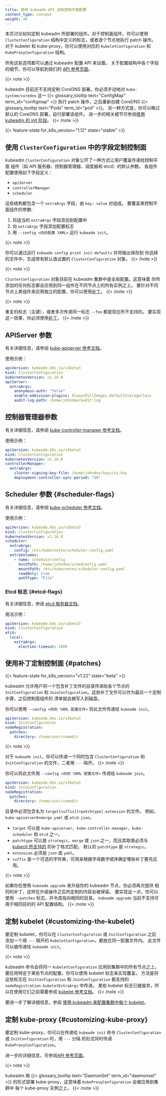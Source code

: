 ```yaml
---
title: 使用 kubeadm API 定制控制平面配置
content_type: concept
weight: 40
---
```

<!--
reviewers:
- sig-cluster-lifecycle
title: Customizing control plane configuration with kubeadm API
content_type: concept
weight: 40
-->

<!-- overview -->

<!--
This page covers how to customize the components that kubeadm deploys. For control plane components
you can use flags in the `ClusteConfiguration` structure or patches per-node. For the kubelet
and kube-proxy you can use `KubeletConfiguration` and `KubeProxyConfiguration`, accordingly.
-->
本页讨论如何定制 kubeadm 所部署的组件。对于控制面组件，你可以使用
`ClusterConfiguration` 结构中定义的标志，或者逐个节点地执行 patch 操作。
对于 kubelet 和 kube-proxy，你可以使用对应的 `KubeletConfiguration` 和
`KubeProxyConfiguration` 结构。

<!--
All of these options are possible via the kubeadm configuration API.
For more details on each field in the configuration you can navigate to our
[API reference pages](/docs/reference/config-api/kubeadm-config.v1beta3/).
-->
所有这些选项都可以通过 kubeadm 配置 API 来设置。
关于配置结构中各个字段的细节，你可以导航到我们的
[API 参考页面](/docs/reference/config-api/kubeadm-config.v1beta3/)。

{{< note >}}
<!--
Customizing the CoreDNS deployment of kubeadm is currently not supported. You must manually
patch the `kube-system/coredns` {{< glossary_tooltip text="ConfigMap" term_id="configmap" >}}
and recreate the CoreDNS {{< glossary_tooltip text="Pods" term_id="pod" >}} after that. Alternatively,
-->
kubeadm 目前还不支持定制 CoreDNS 部署。你必须手动地对 `kube-system/coredns`
这一 {{< glossary_tooltip text="ConfigMap" term_id="configmap" >}} 执行 patch
操作，之后重新创建 CoreDNS {{< glossary_tooltip text="Pods" term_id="pod" >}}。
另一种方式是，你可以略过默认的 CoreDNS 部署，自行部署该组件。
进一步的相关细节可参阅[使用 kubeadm 的 init 阶段](/zh/docs/reference/setup-tools/kubeadm/kubeadm-init/#init-phases)。
{{< /note >}}


<!-- body -->

{{< feature-state for_k8s_version="1.12" state="stable" >}}

<!--
## Customizing the control plane with flags in `ClusterConfiguration`
-->
## 使用 `ClusterConfiguration` 中的字段定制控制面

<!--
The kubeadm `ClusterConfiguration` object exposes a way for users to override the default
flags passed to control plane components such as the APIServer, ControllerManager, Scheduler and Etcd.
The components are defined using the following fields:
-->
kubeadm `ClusterConfiguration` 对象公开了一种方式让用户覆盖传递给控制平面
组件（如 API 服务器、控制器管理器、调度器和 etcd）的默认参数。
各组件配置使用如下字段定义：

- `apiServer`
- `controllerManager`
- `scheduler`

<!--
These structures contain a common `extraArgs` field, that consists of `key: value` pairs.
To override a flag for a control plane component:
-->
这些结构都包含一个 `extraArgs` 字段，由 `key: value` 对组成。
要覆盖某控制平面组件的参数:

<!--
1.  Add the appropriate `extraArgs` to your configuration.
2.  Add flags to the `extraArgs` field.
3.  Run `kubeadm init` with `--config <YOUR CONFIG YAML>`.
-->
1.  将适当的 `extraArgs` 字段添加到配置中
2.  向 `extraArgs` 字段添加配置标志
3.  用 `--config <你的配置 YAML>` 运行 `kubeadm init`。

{{< note >}}
<!-- 
You can generate a `ClusterConfiguration` object with default values by running `kubeadm config print init-defaults`
and saving the output to a file of your choice. 
-->
你可以通过运行 `kubeadm config print init-defaults` 并将输出保存到
你选择的文件中，生成带有默认值设置的 `ClusterConfiguration` 对象。
{{< /note >}}

{{< note >}}
<!--
The `ClusterConfiguration` object is currently global in kubeadm clusters. This means that any flags that you add,
will apply to all instances of the same component on different nodes. To apply individual configuration per component
on different nodes you can use [patches](#patches).
-->
`ClusterConfiguration` 对象目前在 kubeadm 集群中是全局配置。这意味着
你所添加的任何标志都会应用到同一组件在不同节点上的所有实例之上。
要针对不同节点上某组件来应用独立的配置，你可以使用[补丁](#patches)。
{{< /note >}}

{{< note >}}
<!--
Duplicate flags (keys), or passing the same flag `--foo` multiple times, is currently not supported.
To workaround that you must use [patches](#patches).
-->
重复的标志（主键），或者多次传递同一标志 `--foo` 都是现在所不支持的。
要实现这一效果，你必须使用[补丁](#patches)。
{{< /note >}}

<!--
## APIServer flags

For details, see the [reference documentation for kube-apiserver](/docs/reference/command-line-tools-reference/kube-apiserver/).

Example usage:
-->
## APIServer 参数

有关详细信息，请参阅
[kube-apiserver 参考文档](/zh/docs/reference/command-line-tools-reference/kube-apiserver/)。

使用示例：

```yaml
apiVersion: kubeadm.k8s.io/v1beta3
kind: ClusterConfiguration
kubernetesVersion: v1.16.0
apiServer:
  extraArgs:
    anonymous-auth: "false"
    enable-admission-plugins: AlwaysPullImages,DefaultStorageClass
    audit-log-path: /home/johndoe/audit.log
```

<!--
## ControllerManager flags

For details, see the [reference documentation for kube-controller-manager](/docs/reference/command-line-tools-reference/kube-controller-manager/).

Example usage:
-->
## 控制器管理器参数

有关详细信息，请参阅
[kube-controller-manager 参考文档](/zh/docs/reference/command-line-tools-reference/kube-controller-manager/)。

使用示例：

```yaml
apiVersion: kubeadm.k8s.io/v1beta3
kind: ClusterConfiguration
kubernetesVersion: v1.16.0
controllerManager:
  extraArgs:
    cluster-signing-key-file: /home/johndoe/keys/ca.key
    deployment-controller-sync-period: "50"
```

<!--
## Scheduler flags

For details, see the [reference documentation for kube-scheduler](/docs/reference/command-line-tools-reference/kube-scheduler/).

Example usage:
-->
## Scheduler 参数  {#scheduler-flags}

有关详细信息，请参阅
[kube-scheduler 参考文档](/zh/docs/reference/command-line-tools-reference/kube-scheduler/)。

使用示例：

```yaml
apiVersion: kubeadm.k8s.io/v1beta3
kind: ClusterConfiguration
kubernetesVersion: v1.16.0
scheduler:
  extraArgs:
    config: /etc/kubernetes/scheduler-config.yaml
  extraVolumes:
    - name: schedulerconfig
      hostPath: /home/johndoe/schedconfig.yaml
      mountPath: /etc/kubernetes/scheduler-config.yaml
      readOnly: true
      pathType: "File"
```

<!--
### Etcd flags

For details, see the [etcd server documentation](https://etcd.io/docs/).

Example usage:
-->
### Etcd 标志   {#etcd-flags}

有关详细信息，参阅 [etcd 服务器文档](https://etcd.io/docs/)。

用法示例：

```yaml
apiVersion: kubeadm.k8s.io/v1beta3
kind: ClusterConfiguration
etcd:
  local:
    extraArgs:
      election-timeout: 1000
```

<!--
## Customizing the control plane with patches {#patches}
-->
## 使用补丁定制控制面 {#patches}

{{< feature-state for_k8s_version="v1.22" state="beta" >}}

<!--
Kubeadm allows you to pass a directory with patch files to `InitConfiguration` and `JoinConfiguration`
on individual nodes. These patches can be used as the last customization step before the control
plane component manifests are written to disk.

You can pass this file to `kubeadm init` with `--config <YOUR CONFIG YAML>`:
-->
kubeadm 允许用户将一个包含补丁文件的目录传递给各个节点的 `InitConfiguration` 和
`JoinConfiguration`。这些补丁文件可以作为最后一个定制步骤，之后控制面组件的
清单就会被写入到磁盘。

你可以使用 `--config <你的 YAML 配置文件>` 将此文件传递给 `kubeadm init`。

```yaml
apiVersion: kubeadm.k8s.io/v1beta3
kind: InitConfiguration
nodeRegistration:
  patches:
    directory: /home/user/somedir
```

{{< note >}}
<!--
For `kubeadm init` you can pass a file containing both a `ClusterConfiguration` and `InitConfiguration`
separated by `---`.
-->
对于 `kubeadm init`，你可以传递一个同时包含 `ClusterConfiguration` 和
`InitConfiguration` 的文件，二者用 `---` 隔开。
{{< /note >}}

<!--
You can pass this file to `kubeadm join` with `--config <YOUR CONFIG YAML>`:
-->
你可以将此文件用 `--config <你的 YAML 配置文件>` 传递给 `kubeadm join`。

```yaml
apiVersion: kubeadm.k8s.io/v1beta3
kind: JoinConfiguration
nodeRegistration:
  patches:
    directory: /home/user/somedir
```

<!--
The directory must contain files named `target[suffix][+patchtype].extension`.
For example, `kube-apiserver0+merge.yaml` or just `etcd.json`.
-->
目录中必须包含名为 `target[suffix][+patchtype].extension` 的文件。
例如，`kube-apiserver0+merge.yaml` 或 `etcd.json`。

<!--
- `target` can be one of `kube-apiserver`, `kube-controller-manager`, `kube-scheduler` and `etcd`.
- `patchtype` can be one of `strategic`, `merge` or `json` and these must match the patching formats
[supported by kubectl](/docs/tasks/manage-kubernetes-objects/update-api-object-kubectl-patch).
The default `patchtype` is `strategic`.
- `extension` must be either `json` or `yaml`.
- `suffix` is an optional string that can be used to determine which patches are applied first
alpha-numerically.
-->
- `target` 可以是 `kube-apiserver`、`kube-controller-manager`、`kube-scheduler`
  和 `etcd` 之一。
- `patchtype` 可以是 `strategic`、`merge` 或 `json` 之一，而且其取值必须与
  [kubectl 所支持的](/zh/docs/tasks/manage-kubernetes-objects/update-api-object-kubectl-patch)
  的补丁格式匹配。
  默认的 `patchtype` 是 `strategic`。
- `extension` 必须是 `json` 或 `yaml`。
- `suffix` 是一个可选的字符串，可用来根据字母数字顺序确定哪些补丁要先应用。
 
{{< note >}}
<!--
If you are using `kubeadm upgrade` to upgrade your kubeadm nodes you must again provide the same
patches, so that the customization is preserved after upgrade. To do that you can use the `--patches`
flag, which must point to the same directory. `kubeadm upgrade` currently does not support a configuration
API structure that can be used for the same purpose.
-->
如果你在使用 `kubeadm upgrade` 来升级你的 kubeadm 节点，你必须再次提供
相同的补丁，这样在升级操作之后所定制的内容会被保留。
要实现这一点，你可以使用 `--patches` 标志，并令其指向相同的目录。
`kubeadm upgrade` 当前不支持可用于相同目的的 API 配置结构。
{{< /note >}}

<!--
## Customizing the kubelet

To customize the kubelet you can add a `KubeletConfiguration` next to the `ClusterConfiguration` or
`InitConfiguration` separated by `---` within the same configuration file. This file can then be passed to `kubeadm init`.
-->
## 定制 kubelet   {#customizing-the-kubelet}

要定制 kubelet，你可以在 `ClusterConfiguration` 或 `InitConfiguration` 之后
添加一个用 `---` 隔开的 `KubeletConfiguration`，都放在同一配置文件内。
此文件可以被传递给 `kubeadm init`。

{{< note >}}
<!--
kubeadm applies the same `KubeletConfiguration` to all nodes in the cluster. To apply node
specific settings you can use kubelet flags as overrides by passing them in the `nodeRegistration.kubeletExtraArgs`
field supported by both `InitConfiguration` and `JoinConfiguration`. Some kubelet flags are deprecated,
so check their status in the [kubelet reference documentation](/docs/reference/command-line-tools-reference/kubelet)
before using them.
-->
kubeadm 命令会将同一 `KubeletConfiguration` 应用到集群中的所有节点之上。
要应用特定于某些节点的配置，你可以使用 kubelet 标志来实现覆盖，
方法是将这些标志在 `InitConfiguration` 和 `JoinConfiguration` 都支持的
`nodeRegistration.kubeletExtraArgs` 中传递。
某些 kubelet 标志已被废弃，所以在使用它们之前需要参阅
[kubelet 参考文档](/zh/docs/reference/command-line-tools-reference/kubelet/)。
{{< /note >}}

<!--
For more details see [Configuring each kubelet in your cluster using kubeadm](/docs/setup/production-environment/tools/kubeadm/kubelet-integration)
-->
要进一步了解详细信息，参阅
[使用 kubeadm 来配置集群中每个 kubelet](/zh/docs/setup/production-environment/tools/kubeadm/kubelet-integration/)。

<!--
## Customizing kube-proxy

To customize kube-proxy you can pass a `KubeProxyConfiguration` next your `ClusterConfiguration` or
`InitConfiguration` to `kubeadm init` separated by `---`.
-->
## 定制 kube-proxy  {#customizing-kube-proxy}

要定制 kube-proxy，你可以在传递给 `kubeadm init` 命令
`ClusterConfiguration` 或 `InitConfiguration` 时，用 `---` 分隔
的形式同时传递 `KubeProxyConfiguration`。

<!--
For more details you can navigate to our [API reference pages](https://godoc.org/k8s.io/kubernetes/cmd/kubeadm/app/apis/kubeadm/v1beta3).
-->
进一步的详细信息，可参阅[API 参考页面](/docs/reference/config-api/kubeadm-config.v1beta3/)。

{{< note >}}
<!--
kubeadm deploys kube-proxy as a {{< glossary_tooltip text="DaemonSet" term_id="daemonset" >}}, which means
that the `KubeProxyConfiguration` would apply to all instances of kube-proxy in the cluster.
-->
kubeadm 用 {{< glossary_tooltip text="DaemonSet" term_id="daemonset" >}}
的形式部署 kube-proxy，这意味着 `KubeProxyConfiguration` 会被应用到集群中
每个 kube-proxy 实例之上。
{{< /note >}}

